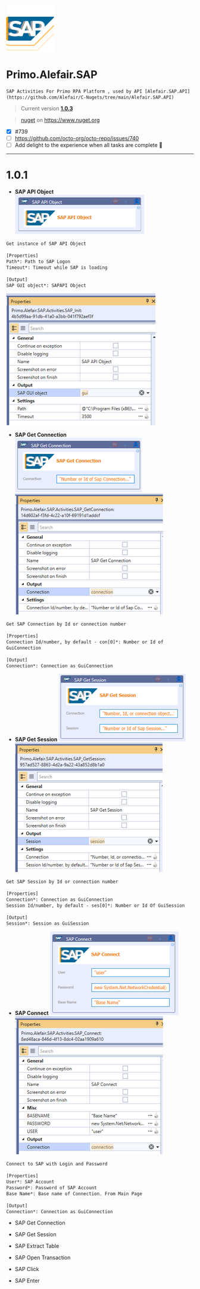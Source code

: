 ![logo](https://raw.githubusercontent.com/Alefair/C-Nugets/main/Alefair.SAP.API/Images/saplogo_nuget.png)
# Primo.Alefair.SAP

```
SAP Activities For Primo RPA Platform , used by API [Alefair.SAP.API](https://github.com/Alefair/C-Nugets/tree/main/Alefair.SAP.API)
```

>Current version **[1.0.3](https://github.com/Alefair/Primo.Alefair/blob/main/SAP/Packages/Primo.Alefair.SAP.1.0.3.nupkg)**
>

>[nuget](https://www.nuget.org/packages/Alefair.SAP.API/1.0.4) on https://www.nuget.org

- [x] #739
- [ ] https://github.com/octo-org/octo-repo/issues/740
- [ ] Add delight to the experience when all tasks are complete :tada:

------------
# 1.0.1

- **SAP API Object**  
![SAP API Object](https://raw.githubusercontent.com/Alefair/Primo.Alefair/main/SAP/Images/SAP%20API%20Object%20Form.PNG)

```
Get instance of SAP API Object

[Properties]
Path*: Path to SAP Logon
Timeout*: Timeout while SAP is loading

[Output]
SAP GUI object*: SAPAPI Object
```
![SAP API Object](https://raw.githubusercontent.com/Alefair/Primo.Alefair/main/SAP/Images/SAP%20API%20Object%20Properties.PNG)


- **SAP Get Connection**
![SAP Get Connection](https://raw.githubusercontent.com/Alefair/Primo.Alefair/main/SAP/Images/SAP%20Get%20Connection%20Form.PNG)
![SAP Get Connection](https://raw.githubusercontent.com/Alefair/Primo.Alefair/main/SAP/Images/SAP%20Get%20Connection%20Properties.PNG)

```
Get SAP Connection by Id or connection number

[Properties]
Connection Id/number, by default - con[0]*: Number or Id of GuiConnection

[Output]
Connection*: Connection as GuiConnection
```


- **SAP Get Session**
![SAP Get Session](https://raw.githubusercontent.com/Alefair/Primo.Alefair/main/SAP/Images/SAP%20Get%20Session%20Form.PNG)
![SAP Get Session](https://raw.githubusercontent.com/Alefair/Primo.Alefair/main/SAP/Images/SAP%20Get%20Session%20Properties.PNG)

```
Get SAP Session by Id or connection number

[Properties]
Connection*: Connection as GuiConnection
Session Id/number, by default - ses[0]*: Number or Id Of GuiSession

[Output]
Session*: Session as GuiSession
```












- **SAP Connect**
![SAP Connect](https://raw.githubusercontent.com/Alefair/Primo.Alefair/main/SAP/Images/SAP%20Connect%20Form.PNG)
![SAP Connect](https://raw.githubusercontent.com/Alefair/Primo.Alefair/main/SAP/Images/SAP%20Connect%20Properties.PNG)

```
Connect to SAP with Login and Password

[Properties]
User*: SAP Account
Password*: Password of SAP Account
Base Name*: Base name of Connection. From Main Page

[Output]
Connection*: Connection as GuiConnection
```



- SAP Get Connection
- SAP Get Session



- SAP Extract Table
- SAP Open Transaction
- SAP Click
- SAP Enter
